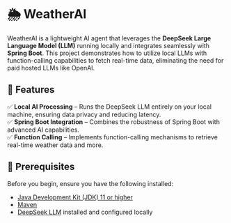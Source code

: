 # 🌦️ WeatherAI  

WeatherAI is a lightweight AI agent that leverages the **DeepSeek Large Language Model (LLM)** running locally and integrates seamlessly with **Spring Boot**. This project demonstrates how to utilize local LLMs with function-calling capabilities to fetch real-time data, eliminating the need for paid hosted LLMs like OpenAI.  

## 🚀 Features  

✅ **Local AI Processing** – Runs the DeepSeek LLM entirely on your local machine, ensuring data privacy and reducing latency.  
✅ **Spring Boot Integration** – Combines the robustness of Spring Boot with advanced AI capabilities.  
✅ **Function Calling** – Implements function-calling mechanisms to retrieve real-time weather data and more.  

## 📌 Prerequisites  

Before you begin, ensure you have the following installed:  

- [Java Development Kit (JDK) 11 or higher](https://www.oracle.com/java/technologies/javase-jdk11-downloads.html)  
- [Maven](https://maven.apache.org/install.html)  
- [DeepSeek LLM](https://deepseek.com/download) installed and configured locally
